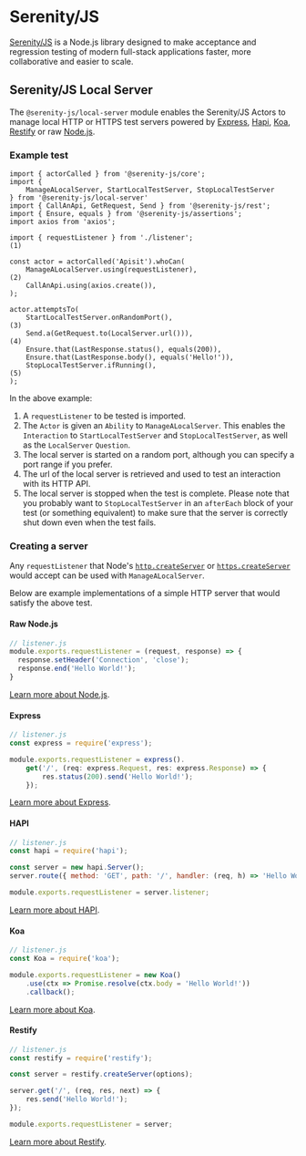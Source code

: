 # Serenity/JS

[Serenity/JS](https://serenity-js.org) is a Node.js library designed to make acceptance and regression testing
of modern full-stack applications faster, more collaborative and easier to scale.

## Serenity/JS Local Server

The `@serenity-js/local-server` module enables the Serenity/JS Actors to manage local HTTP or HTTPS test servers
powered by [Express](https://expressjs.com/),
[Hapi](https://hapijs.com/),
[Koa](https://koajs.com/),
[Restify](http://restify.com/)
or raw [Node.js](https://nodejs.org/en/docs/guides/anatomy-of-an-http-transaction/).

### Example test

```
import { actorCalled } from '@serenity-js/core';
import {
    ManageALocalServer, StartLocalTestServer, StopLocalTestServer
} from '@serenity-js/local-server'
import { CallAnApi, GetRequest, Send } from '@serenity-js/rest';
import { Ensure, equals } from '@serenity-js/assertions';
import axios from 'axios';

import { requestListener } from './listener';                           (1)

const actor = actorCalled('Apisit').whoCan(
    ManageALocalServer.using(requestListener),                          (2)
    CallAnApi.using(axios.create()),
);

actor.attemptsTo(
    StartLocalTestServer.onRandomPort(),                                (3)
    Send.a(GetRequest.to(LocalServer.url())),                           (4)
    Ensure.that(LastResponse.status(), equals(200)),
    Ensure.that(LastResponse.body(), equals('Hello!')),
    StopLocalTestServer.ifRunning(),                                    (5)
);
```

In the above example:

1. A `requestListener` to be tested is imported.
2. The `Actor` is given an `Ability` to `ManageALocalServer`. This enables the `Interaction` to `StartLocalTestServer` and `StopLocalTestServer`, as well as the `LocalServer` `Question`.
3. The local server is started on a random port, although you can specify a port range if you prefer.
4. The url of the local server is retrieved and used to test an interaction with its HTTP API.
5. The local server is stopped when the test is complete. Please note that you probably want to `StopLocalTestServer` in an `afterEach` block of your test (or something equivalent) to make sure that the server is correctly shut down even when the test fails.

### Creating a server

Any `requestListener` that Node's
[`http.createServer`](https://nodejs.org/api/http.html#http_http_createserver_options_requestlistener)
or [`https.createServer`](https://nodejs.org/api/https.html#https_https_createserver_options_requestlistener)
would accept can be used with `ManageALocalServer`.

Below are example implementations of a simple HTTP server that would
satisfy the above test.

#### Raw Node.js

```javascript
// listener.js
module.exports.requestListener = (request, response) => {
  response.setHeader('Connection', 'close');
  response.end('Hello World!');
}
```

[Learn more about Node.js](https://nodejs.org/en/docs/guides/anatomy-of-an-http-transaction/).

#### Express

```javascript
// listener.js
const express = require('express');

module.exports.requestListener = express().
    get('/', (req: express.Request, res: express.Response) => {
        res.status(200).send('Hello World!');
    });
```

[Learn more about Express](https://expressjs.com/).

#### HAPI

```javascript
// listener.js
const hapi = require('hapi');

const server = new hapi.Server();
server.route({ method: 'GET', path: '/', handler: (req, h) => 'Hello World!' })

module.exports.requestListener = server.listener;
```

[Learn more about HAPI](https://hapijs.com/).

#### Koa

```javascript
// listener.js
const Koa = require('koa');

module.exports.requestListener = new Koa()
    .use(ctx => Promise.resolve(ctx.body = 'Hello World!'))
    .callback();
```

[Learn more about Koa](https://koajs.com/).

#### Restify

```javascript
// listener.js
const restify = require('restify');

const server = restify.createServer(options);

server.get('/', (req, res, next) => {
    res.send('Hello World!');
});

module.exports.requestListener = server;
```

[Learn more about Restify](http://restify.com/).
